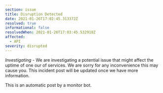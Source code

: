 ```yaml
---
section: issue
title: Disruption Detected
date: 2021-01-26T17:02:45.313372Z
resolved: true
informational: false
resolvedWhen: 2021-01-26T17:03:45.532918Z
affected:
  - API
severity: disrupted
---
```

*Investigating* - We are investigating a potential issue that might affect the uptime of one our of services. We are sorry for any inconvenience this may cause you. This incident post will be updated once we have more information.

This is an automatic post by a monitor bot.
        